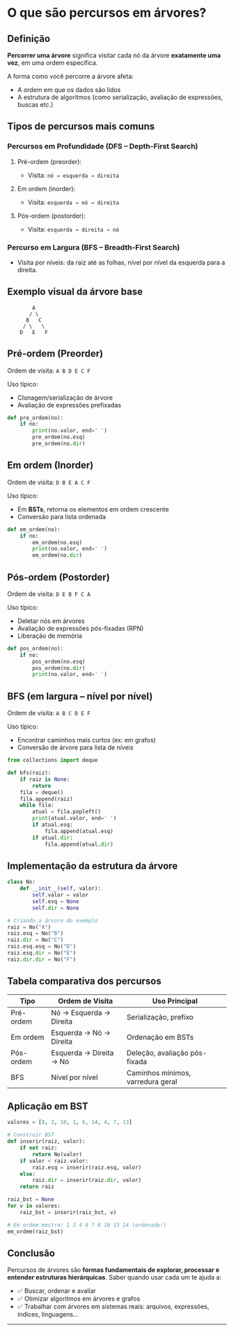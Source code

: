 # O que são percursos em árvores?

## Definição

**Percorrer uma árvore** significa visitar cada nó da árvore **exatamente uma vez**, em uma 
ordem específica.

A forma como você percorre a árvore afeta:
- A ordem em que os dados são lidos
- A estrutura de algoritmos (como serialização, avaliação de expressões, buscas etc.)

## Tipos de percursos mais comuns

### Percursos em Profundidade (DFS – Depth-First Search)

1. Pré-ordem (preorder):
    - Visita: `nó → esquerda → direita`

2. Em ordem (inorder):
    - Visita: `esquerda → nó → direita`

3. Pós-ordem (postorder):
    - Visita: `esquerda → direita → nó`

### Percurso em Largura (BFS – Breadth-First Search)

- Visita por níveis: da raiz até as folhas, nível por nível da esquerda para a direita.

## Exemplo visual da árvore base

```text
        A
       / \
      B   C
     / \   \
    D   E   F
```

## Pré-ordem (Preorder)

Ordem de visita: `A B D E C F`

Uso típico:
- Clonagem/serialização de árvore
- Avaliação de expressões prefixadas

```py
def pre_ordem(no):
    if no:
        print(no.valor, end=' ')
        pre_ordem(no.esq)
        pre_ordem(no.dir)
```

## Em ordem (Inorder)

Ordem de visita: `D B E A C F`

Uso típico:
- Em **BSTs**, retorna os elementos em ordem crescente
- Conversão para lista ordenada

```py
def em_ordem(no):
    if no:
        em_ordem(no.esq)
        print(no.valor, end=' ')
        em_ordem(no.dir)
```

## Pós-ordem (Postorder)

Ordem de visita: `D E B F C A`

Uso típico:
- Deletar nós em árvores
- Avaliação de expressões pós-fixadas (RPN)
- Liberação de memória

```py
def pos_ordem(no):
    if no:
        pos_ordem(no.esq)
        pos_ordem(no.dir)
        print(no.valor, end=' ')
```

## BFS (em largura – nível por nível)

Ordem de visita: `A B C D E F`

Uso típico:
- Encontrar caminhos mais curtos (ex: em grafos)
- Conversão de árvore para lista de níveis

```py
from collections import deque

def bfs(raiz):
    if raiz is None:
        return
    fila = deque()
    fila.append(raiz)
    while fila:
        atual = fila.popleft()
        print(atual.valor, end=' ')
        if atual.esq:
            fila.append(atual.esq)
        if atual.dir:
            fila.append(atual.dir)
```

## Implementação da estrutura da árvore

```py
class No:
    def __init__(self, valor):
        self.valor = valor
        self.esq = None
        self.dir = None

# Criando a árvore do exemplo
raiz = No("A")
raiz.esq = No("B")
raiz.dir = No("C")
raiz.esq.esq = No("D")
raiz.esq.dir = No("E")
raiz.dir.dir = No("F")
```

## Tabela comparativa dos percursos

| Tipo      | Ordem de Visita         | Uso Principal                     |
| --------- | ----------------------- | --------------------------------- |
| Pré-ordem | Nó → Esquerda → Direita | Serialização, prefixo             |
| Em ordem  | Esquerda → Nó → Direita | Ordenação em BSTs                 |
| Pós-ordem | Esquerda → Direita → Nó | Deleção, avaliação pós-fixada     |
| BFS       | Nível por nível         | Caminhos mínimos, varredura geral |

## Aplicação em BST

```py
valores = [8, 3, 10, 1, 6, 14, 4, 7, 13]

# Construir BST
def inserir(raiz, valor):
    if not raiz:
        return No(valor)
    if valor < raiz.valor:
        raiz.esq = inserir(raiz.esq, valor)
    else:
        raiz.dir = inserir(raiz.dir, valor)
    return raiz

raiz_bst = None
for v in valores:
    raiz_bst = inserir(raiz_bst, v)

# Em ordem mostra: 1 3 4 6 7 8 10 13 14 (ordenado!)
em_ordem(raiz_bst)
```

## Conclusão
Percursos de árvores são
**formas fundamentais de explorar, processar e entender estruturas hierárquicas**. Saber quando
usar cada um te ajuda a:

- ✅ Buscar, ordenar e avaliar
- ✅ Otimizar algoritmos em árvores e grafos
- ✅ Trabalhar com árvores em sistemas reais: arquivos, expressões, índices, linguagens...

---
